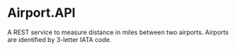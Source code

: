 # Airport.API
 A REST service to measure distance in miles between two airports. Airports are identified by 3-letter IATA code.
